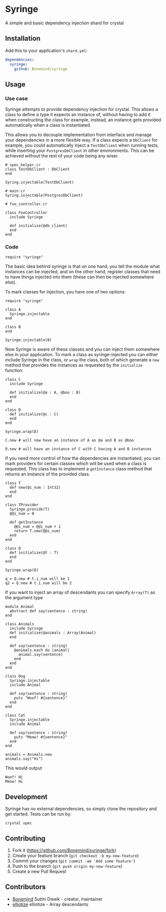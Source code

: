 # Syringe

A simple and basic dependency injection shard for crystal

## Installation

Add this to your application's `shard.yml`:

```yaml
dependencies:
  syringe:
    github: Bonemind/syringe
```

## Usage

### Use case

Syringe attempts to provide dependency injection for crystal. This allows
a class to define a type it expects an instance of, without having to add
it when constructing the class for example, instead, an instance gets provided
automatically when a class is instantiated.

This allows you to decouple implementation from interface and manage your dependencies
in a more flexible way. If a class expects a `DbClient` for example, you could
automatically inject a `TestDbClient` when running tests, while inserting
your `PostgresDbClient` in other environments. This can be achieved without the rest
of your code being any wiser.

```crystal
# spec_helper.cr
class TestDbClient : DbClient
end

Syring.injectable(TestDbClient)

# main.cr
Syring.injectable(PostgresDbClient)

# foo_controller.cr

class FooController
  include Syringe

  def initialize(@db_client)
  end
end
```

### Code

```crystal
require "syringe"
```

The basic idea behind syringe is that on one hand, you tell the module
what instances can be injected, and on the other hand, register classes
that need to have things injected into them (these can then be injected
somewhere else).

To mark classes for injection, you have one of two options:

```crystal
require "syringe"

class A
  Syringe.injectable
end

class B
end

Syringe.injectable(B)
```

Now Syringe is aware of these classes and you can inject them somewhere else in
your application.  To mark a class as syringe-injected you can either include Syringe in
the class, or `wrap` the class, both of which generate a `new` method that provides
the instances as requested by the `initialize` function:

```crystal
class C
  include Syringe

  def initialize(@a : A, @boo : B)
  end
end

class D
  def initialize(@c : C)
  end
end

Syringe.wrap(D)

C.new # will now have an instance of A as @a and B as @boo

D.new # will have an instance of C with C having A and B instances
```

If you need more control of how the dependencies are instantiated, you can
mark providers for certain classes which will be used when a class is requested.
This class has to implement a `getInstance` class method that returns an instance
of the provided class.

```crystal
class T
  def new(@i_num : Int32)
  end
end

class TProvider
  Syringe.provide(T)
  @@i_num = 0

  def getInstance
    @@i_num = @@i_num + 1
    return T.new(@@i_num)
  end
end

class Q
  def initialize(@t : T)
  end
end

Syringe.wrap(Q)

q = Q.new # t.i_num will be 1
q2 = Q.new # t.i_num will be 2
```

If you want to inject an array of descendants you can specify
`Array(T)` as the argument type

```crystal
module Animal
  abstract def say(sentence : string)
end

class Animals
  include Syringe
  def initialize(@animals : Array(Animal)
  end

  def say(sentence : string)
    @animals.each do |animal|
      animal.say(sentence)
    end
  end
end

class Dog
  Syringe.injectable
  include Animal

  def say(sentence : string)
    puts "Woof! #{sentence}"
  end
end

class Cat
  Syringe.injectable
  include Animal

  def say(sentence : string)
    puts "Meow! #{sentence}"
  end
end

animals = Animals.new
animals.say("Hi")
```

This would output

```
Woof! Hi
Meow! Hi
```

## Development

Syringe has no external dependencies, so simply clone the repository
and get started. Tests can be run by:

```
crystal spec
```

## Contributing

1. Fork it (<https://github.com/Bonemind/syringe/fork>)
2. Create your feature branch (`git checkout -b my-new-feature`)
3. Commit your changes (`git commit -am 'Add some feature'`)
4. Push to the branch (`git push origin my-new-feature`)
5. Create a new Pull Request

## Contributors

- [Bonemind](https://github.com/Bonemind) Subhi Dweik - creator, maintainer
- [elliotize](https://github.com/elliotize) elliotize - Array descendants
